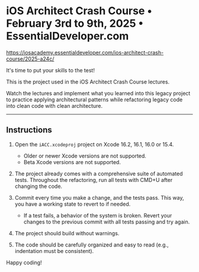 # iOS Architect Crash Course • February 3rd to 9th, 2025 • EssentialDeveloper.com

https://iosacademy.essentialdeveloper.com/ios-architect-crash-course/2025-a24c/

It's time to put your skills to the test!

This is the project used in the iOS Architect Crash Course lectures.

Watch the lectures and implement what you learned into this legacy project to practice applying architectural patterns while refactoring legacy code into clean code with clean architecture.

---

## Instructions

1) Open the `iACC.xcodeproj` project on Xcode 16.2, 16.1, 16.0 or 15.4.

	- Older or newer Xcode versions are not supported.
	- Beta Xcode versions are not supported.

2) The project already comes with a comprehensive suite of automated tests. Throughout the refactoring, run all tests with CMD+U after changing the code.

3) Commit every time you make a change, and the tests pass. This way, you have a working state to revert to if needed.

	- If a test fails, a behavior of the system is broken. Revert your changes to the previous commit with all tests passing and try again.

4) The project should build without warnings.

5) The code should be carefully organized and easy to read (e.g., indentation must be consistent).

Happy coding!
